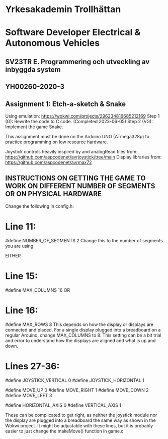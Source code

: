 # Yrkesakademin Trollhättan
# Software Developer Electrical & Autonomous Vehicles

## SV23TR E. Programmering och utveckling av inbyggda system
## YH00260-2020-3

## Assignment 1: Etch-a-sketch & Snake

Using emulation: https://wokwi.com/projects/296234816685212169
Step 1 (G): Rewrite the code to C code. (Completed 2023-06-05)
Step 2 (VG): Implement the game Snake.

This assignment must be done on the Arduino UNO (ATmega328p) to practice programming on low resource hardware.

Joystick controls heavily inspired by and analogRead files from: https://github.com/aspcodenet/avrjoystick/tree/main
Display libraries from: https://github.com/aspcodenet/avrmax72

## INSTRUCTIONS ON GETTING THE GAME TO WORK ON DIFFERENT NUMBER OF SEGMENTS OR ON PHYSICAL HARDWARE
Change the following in config.h:

# Line 11:
#define NUMBER_OF_SEGMENTS 2
Change this to the number of segments you are using.

EITHER
# Line 15:
#define MAX_COLUMNS 16
OR
# Line 16:
#define MAX_ROWS 8
This depends on how the display or displays are connected and placed. For a single display plugged into a breadboard on a regular Arduino, change MAX_COLUMNS to 8. This setting can be a bit trial and error to understand how the displays are aligned and what is up and down.

# Lines 27-36:
#define JOYSTICK_VERTICAL 0
#define JOYSTICK_HORIZONTAL 1

#define MOVE_UP 0
#define MOVE_RIGHT 1
#define MOVE_DOWN 2
#define MOVE_LEFT 3

#define HORIZONTAL_AXIS 0
#define VERTICAL_AXIS 1

These can be complicated to get right, as neither the joystick module nor the display are plugged into a breadboard the same way as shown in the Wokwi project. It might be adjustable with these lines, but it is probably easier to just change the makeMove() function in game.c